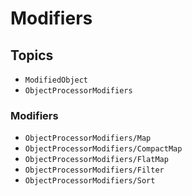 # Modifiers

## Topics

- ``ModifiedObject``
- ``ObjectProcessorModifiers``

### Modifiers

- ``ObjectProcessorModifiers/Map``
- ``ObjectProcessorModifiers/CompactMap``
- ``ObjectProcessorModifiers/FlatMap``
- ``ObjectProcessorModifiers/Filter``
- ``ObjectProcessorModifiers/Sort``